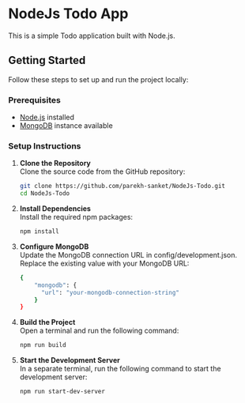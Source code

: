 # NodeJs Todo App

This is a simple Todo application built with Node.js.

## Getting Started

Follow these steps to set up and run the project locally:

### Prerequisites

- [Node.js](https://nodejs.org/) installed
- [MongoDB](https://www.mongodb.com/) instance available

### Setup Instructions

1. **Clone the Repository**  
   Clone the source code from the GitHub repository:

   ```bash
   git clone https://github.com/parekh-sanket/NodeJs-Todo.git
   cd NodeJs-Todo

2. **Install Dependencies**   
   Install the required npm packages:

    ```bash
    npm install

3. **Configure MongoDB**  
   Update the MongoDB connection URL in config/development.json. Replace the existing value with your MongoDB URL:

    ```bash
    {
        "mongodb": {
          "url": "your-mongodb-connection-string"
        }
   }

4. **Build the Project**  
   Open a terminal and run the following command:

    ```bash
    npm run build

5. **Start the Development Server**  
   In a separate terminal, run the following command to start the development server:

    ```bash
    npm run start-dev-server
